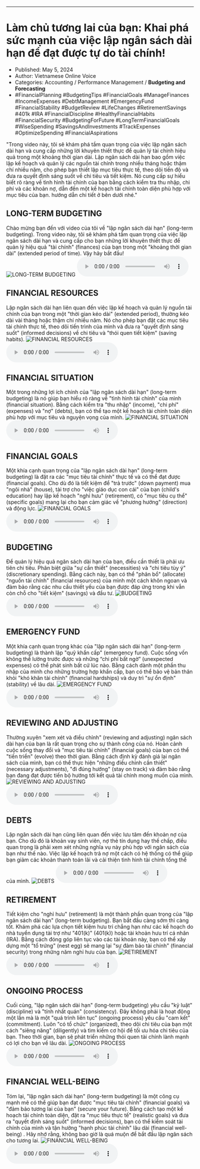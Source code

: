 
---

# Làm chủ tương lai của bạn: Khai phá sức mạnh của việc lập ngân sách dài hạn để đạt được tự do tài chính!

- Published: May 5, 2024
- Author: Vietnamese Online Voice
- Categories: Accounting / Performance Management / **Budgeting and Forecasting**
- #FinancialPlanning #BudgetingTips #FinancialGoals #ManageFinances #IncomeExpenses #DebtManagement #EmergencyFund #FinancialStability #BudgetReview #LifeChanges #RetirementSavings #401k #IRA #FinancialDiscipline #HealthyFinancialHabits #FinancialSecurity #BudgetingForFuture #LongTermFinancialGoals #WiseSpending #SavingsAndInvestments #TrackExpenses #OptimizeSpending #FinancialAspirations

"Trong video này, tôi sẽ khám phá tầm quan trọng của việc lập ngân sách dài hạn và cung cấp những lời khuyên thiết thực để quản lý tài chính hiệu quả trong một khoảng thời gian dài. Lập ngân sách dài hạn bao gồm việc lập kế hoạch và quản lý các nguồn tài chính trong nhiều tháng hoặc thậm chí nhiều năm, cho phép bạn thiết lập mục tiêu thực tế, theo dõi tiến độ và đưa ra quyết định sáng suốt về chi tiêu và tiết kiệm. Nó cung cấp sự hiểu biết rõ ràng về tình hình tài chính của bạn bằng cách kiểm tra thu nhập, chi phí và các khoản nợ, dẫn đến một kế hoạch tài chính toàn diện phù hợp với mục tiêu của bạn. hướng dẫn chi tiết ở bên dưới nhé."


## LONG-TERM BUDGETING

Chào mừng bạn đến với video của tôi về "lập ngân sách dài hạn" (long-term budgeting). Trong video này, tôi sẽ khám phá tầm quan trọng của việc lập ngân sách dài hạn và cung cấp cho bạn những lời khuyên thiết thực để quản lý hiệu quả "tài chính" (finances) của bạn trong một "khoảng thời gian dài" (extended period of time). Vậy hãy bắt đầu!
![LONG-TERM BUDGETING](https://http-archiver-apis-production-80.schnworks.com/storage/images/transitions/2024-05-05/transition-19484503736-Montserrat-Medium-004895.jpg)
<audio controls>
    <source src="https://http-archiver-apis-production-80.schnworks.com/storage/storage/audio/file-6604816730.mp3" type="audio/mpeg">
</audio>



## FINANCIAL RESOURCES

Lập ngân sách dài hạn liên quan đến việc lập kế hoạch và quản lý nguồn tài chính của bạn trong một "thời gian kéo dài" (extended period), thường kéo dài vài tháng hoặc thậm chí nhiều năm. Nó cho phép bạn đặt các mục tiêu tài chính thực tế, theo dõi tiến trình của mình và đưa ra "quyết định sáng suốt" (informed decisions) về chi tiêu và "thói quen tiết kiệm" (saving habits).
![FINANCIAL RESOURCES](https://http-archiver-apis-production-80.schnworks.com/storage/images/transitions/2024-05-05/transition--1201029849-Montserrat-Medium-283593.jpg)
<audio controls>
    <source src="https://http-archiver-apis-production-80.schnworks.com/storage/storage/audio/file-20055702179.mp3" type="audio/mpeg">
</audio>



## FINANCIAL SITUATION

Một trong những lợi ích chính của "lập ngân sách dài hạn" (long-term budgeting) là nó giúp bạn hiểu rõ ràng về "tình hình tài chính" của mình (financial situation). Bằng cách kiểm tra "thu nhập" (income), "chi phí" (expenses) và "nợ" (debts), bạn có thể tạo một kế hoạch tài chính toàn diện phù hợp với mục tiêu và nguyện vọng của mình.
![FINANCIAL SITUATION](https://http-archiver-apis-production-80.schnworks.com/storage/images/transitions/2024-05-05/transition-33744304979-Montserrat-Thin-9C27B0.jpg)
<audio controls>
    <source src="https://http-archiver-apis-production-80.schnworks.com/storage/storage/audio/file-32715245970.mp3" type="audio/mpeg">
</audio>



## FINANCIAL GOALS

Một khía cạnh quan trọng của "lập ngân sách dài hạn" (long-term budgeting) là đặt ra các "mục tiêu tài chính" thực tế và có thể đạt được (financial goals). Cho dù đó là tiết kiệm để "trả trước" (down payment) mua "ngôi nhà" (house), tài trợ cho "việc giáo dục con cái" của bạn (child's education) hay lập kế hoạch "nghỉ hưu" (retirement), có "mục tiêu cụ thể" (specific goals) mang lại cho bạn cảm giác về "phương hướng" (direction) và động lực.
![FINANCIAL GOALS](https://http-archiver-apis-production-80.schnworks.com/storage/images/transitions/2024-05-05/transition--13948225402-Montserrat-Thin-512DA8.jpg)
<audio controls>
    <source src="https://http-archiver-apis-production-80.schnworks.com/storage/storage/audio/file-1168821537.mp3" type="audio/mpeg">
</audio>



## BUDGETING

Để quản lý hiệu quả ngân sách dài hạn của bạn, điều cần thiết là phải ưu tiên chi tiêu. Phân biệt giữa "sự cần thiết" (necessities) và "chi tiêu tùy ý" (discretionary spending). Bằng cách này, bạn có thể "phân bổ" (allocate) "nguồn tài chính" (financial resources) của mình một cách khôn ngoan và đảm bảo rằng các nhu cầu thiết yếu của bạn được đáp ứng trong khi vẫn còn chỗ cho "tiết kiệm" (savings) và đầu tư.
![BUDGETING](https://http-archiver-apis-production-80.schnworks.com/storage/images/transitions/2024-05-05/transition--7092419850-Montserrat-Black-004895.jpg)
<audio controls>
    <source src="https://http-archiver-apis-production-80.schnworks.com/storage/storage/audio/file-32150870766.mp3" type="audio/mpeg">
</audio>



## EMERGENCY FUND

Một khía cạnh quan trọng khác của "lập ngân sách dài hạn" (long-term budgeting) là thành lập "quỹ khẩn cấp" (emergency fund). Cuộc sống vốn không thể lường trước được và những “chi phí bất ngờ” (unexpected expenses) có thể phát sinh bất cứ lúc nào. Bằng cách dành một phần thu nhập của mình cho những trường hợp khẩn cấp, bạn có thể bảo vệ bản thân khỏi "khó khăn tài chính" (financial hardships) và duy trì "sự ổn định" (stability) về lâu dài.
![EMERGENCY FUND](https://http-archiver-apis-production-80.schnworks.com/storage/images/transitions/2024-05-05/transition-24354309926-Montserrat-Regular-673AB7.jpg)
<audio controls>
    <source src="https://http-archiver-apis-production-80.schnworks.com/storage/storage/audio/file-3326801281.mp3" type="audio/mpeg">
</audio>



## REVIEWING AND ADJUSTING

Thường xuyên "xem xét và điều chỉnh" (reviewing and adjusting) ngân sách dài hạn của bạn là rất quan trọng cho sự thành công của nó. Hoàn cảnh cuộc sống thay đổi và "mục tiêu tài chính" (financial goals) của bạn có thể "tiến triển" (evolve) theo thời gian. Bằng cách định kỳ đánh giá lại ngân sách của mình, bạn có thể thực hiện "những điều chỉnh cần thiết" (necessary adjustments), "đi đúng hướng" (stay on track) và đảm bảo rằng bạn đang đạt được tiến bộ hướng tới kết quả tài chính mong muốn của mình.
![REVIEWING AND ADJUSTING](https://http-archiver-apis-production-80.schnworks.com/storage/images/transitions/2024-05-05/transition-14925447254-Montserrat-Bold-673AB7.jpg)
<audio controls>
    <source src="https://http-archiver-apis-production-80.schnworks.com/storage/storage/audio/file-3162755850.mp3" type="audio/mpeg">
</audio>



## DEBTS

Lập ngân sách dài hạn cũng liên quan đến việc lưu tâm đến khoản nợ của bạn. Cho dù đó là khoản vay sinh viên, nợ thẻ tín dụng hay thế chấp, điều quan trọng là phải xem xét những nghĩa vụ này phù hợp với ngân sách của bạn như thế nào. Việc lập kế hoạch trả nợ một cách có hệ thống có thể giúp bạn giảm các khoản thanh toán lãi và cải thiện tình hình tài chính tổng thể của mình.
![DEBTS](https://http-archiver-apis-production-80.schnworks.com/storage/images/transitions/2024-05-05/transition--18357891903-Montserrat-Medium-7B1FA2.jpg)
<audio controls>
    <source src="https://http-archiver-apis-production-80.schnworks.com/storage/storage/audio/file-46473384977.mp3" type="audio/mpeg">
</audio>



## RETIREMENT

Tiết kiệm cho "nghỉ hưu" (retirement) là một thành phần quan trọng của "lập ngân sách dài hạn" (long-term budgeting). Bạn bắt đầu càng sớm thì càng tốt. Khám phá các lựa chọn tiết kiệm hưu trí chẳng hạn như các kế hoạch do nhà tuyển dụng tài trợ như "401(k)" (401(k)) hoặc tài khoản hưu trí cá nhân (IRA). Bằng cách đóng góp liên tục vào các tài khoản này, bạn có thể xây dựng một "tổ trứng" (nest egg) sẽ mang lại "sự đảm bảo tài chính" (financial security) trong những năm nghỉ hưu của bạn.
![RETIREMENT](https://http-archiver-apis-production-80.schnworks.com/storage/images/transitions/2024-05-05/transition-42200007920-Montserrat-Regular-880E4F.jpg)
<audio controls>
    <source src="https://http-archiver-apis-production-80.schnworks.com/storage/storage/audio/file-13105214369.mp3" type="audio/mpeg">
</audio>



## ONGOING PROCESS

Cuối cùng, "lập ngân sách dài hạn" (long-term budgeting) yêu cầu "kỷ luật" (discipline) và "tính nhất quán" (consistency). Đây không phải là hoạt động một lần mà là một "quá trình liên tục" (ongoing process) yêu cầu "cam kết" (commitment). Luôn "có tổ chức" (organized), theo dõi chi tiêu của bạn một cách "siêng năng" (diligently) và tìm kiếm cơ hội để tối ưu hóa chi tiêu của bạn. Theo thời gian, bạn sẽ phát triển những thói quen tài chính lành mạnh có lợi cho bạn về lâu dài.
![ONGOING PROCESS](https://http-archiver-apis-production-80.schnworks.com/storage/images/transitions/2024-05-05/transition-7879080305-Montserrat-ExtraBold-7B1FA2.jpg)
<audio controls>
    <source src="https://http-archiver-apis-production-80.schnworks.com/storage/storage/audio/file-210329241.mp3" type="audio/mpeg">
</audio>



## FINANCIAL WELL-BEING

Tóm lại, "lập ngân sách dài hạn" (long-term budgeting) là một công cụ mạnh mẽ có thể giúp bạn đạt được "mục tiêu tài chính" (financial goals) và "đảm bảo tương lai của bạn" (secure your future). Bằng cách tạo một kế hoạch tài chính toàn diện, đặt ra "mục tiêu thực tế" (realistic goals) và đưa ra "quyết định sáng suốt" (informed decisions), bạn có thể kiểm soát tài chính của mình và tận hưởng "hạnh phúc tài chính" lâu dài (financial well-being) . Hãy nhớ rằng, không bao giờ là quá muộn để bắt đầu lập ngân sách cho tương lai.
![FINANCIAL WELL-BEING](https://http-archiver-apis-production-80.schnworks.com/storage/images/transitions/2024-05-05/transition-26313540463-Montserrat-Black-512DA8.jpg)
<audio controls>
    <source src="https://http-archiver-apis-production-80.schnworks.com/storage/storage/audio/file-9015935675.mp3" type="audio/mpeg">
</audio>

